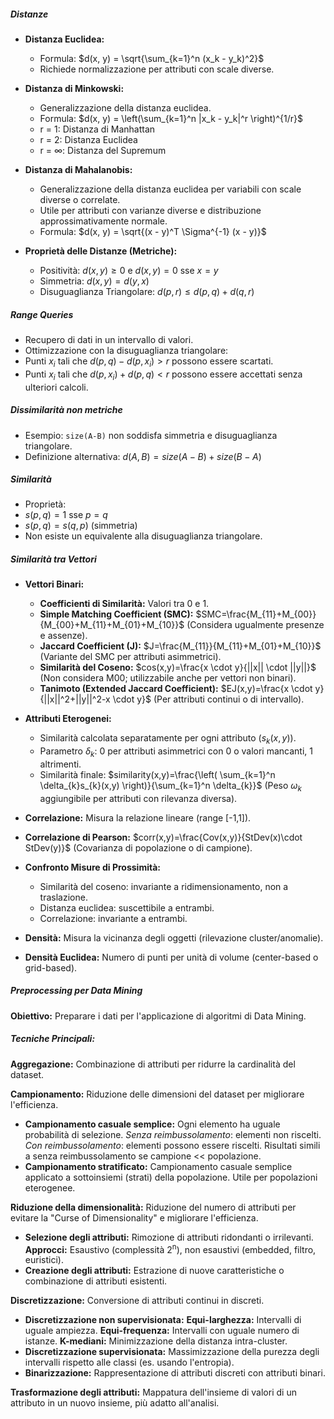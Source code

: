 ##### Distanze

* **Distanza Euclidea:**
	* Formula: $d(x, y) = \sqrt{\sum_{k=1}^n (x_k - y_k)^2}$
	* Richiede normalizzazione per attributi con scale diverse.

* **Distanza di Minkowski:**
	* Generalizzazione della distanza euclidea.
	* Formula: $d(x, y) = \left(\sum_{k=1}^n |x_k - y_k|^r \right)^{1/r}$
	* r = 1: Distanza di Manhattan
	* r = 2: Distanza Euclidea
	* r = ∞: Distanza del Supremum

* **Distanza di Mahalanobis:**
	* Generalizzazione della distanza euclidea per variabili con scale diverse o correlate.
	* Utile per attributi con varianze diverse e distribuzione approssimativamente normale.
	* Formula: $d(x, y) = \sqrt{(x - y)^T \Sigma^{-1} (x - y)}$

* **Proprietà delle Distanze (Metriche):**
	* Positività: $d(x, y) \ge 0$ e $d(x, y) = 0$ sse $x = y$
	* Simmetria: $d(x, y) = d(y, x)$
	* Disuguaglianza Triangolare: $d(p, r) \le d(p, q) + d(q, r)$

##### Range Queries

* Recupero di dati in un intervallo di valori.
* Ottimizzazione con la disuguaglianza triangolare:
* Punti $x_i$ tali che $d(p,q)-d(p,x_{i})>r$ possono essere scartati.
* Punti $x_i$ tali che $d(p,x_{i})+d(p,q)<r$ possono essere accettati senza ulteriori calcoli.

##### Dissimilarità non metriche

* Esempio: `size(A-B)` non soddisfa simmetria e disuguaglianza triangolare.
* Definizione alternativa: $d(A,B)=size(A-B)+size(B-A)$

##### Similarità

* Proprietà:
* $s(p,q)=1$ sse $p=q$
* $s(p,q)=s(q,p)$ (simmetria)
* Non esiste un equivalente alla disuguaglianza triangolare.

##### Similarità tra Vettori

* **Vettori Binari:**
	* **Coefficienti di Similarità:** Valori tra 0 e 1.
	* **Simple Matching Coefficient (SMC):** $SMC=\frac{M_{11}+M_{00}}{M_{00}+M_{11}+M_{01}+M_{10}}$ (Considera ugualmente presenze e assenze).
	* **Jaccard Coefficient (J):** $J=\frac{M_{11}}{M_{11}+M_{01}+M_{10}}$ (Variante del SMC per attributi asimmetrici).
	* **Similarità del Coseno:** $cos(x,y)=\frac{x \cdot y}{||x|| \cdot ||y||}$ (Non considera M00; utilizzabile anche per vettori non binari).
	* **Tanimoto (Extended Jaccard Coefficient):** $EJ(x,y)=\frac{x \cdot y}{||x||^2+||y||^2-x \cdot y}$ (Per attributi continui o di intervallo).

* **Attributi Eterogenei:**
	* Similarità calcolata separatamente per ogni attributo ($s_k(x, y)$).
	* Parametro $\delta_k$: 0 per attributi asimmetrici con 0 o valori mancanti, 1 altrimenti.
	* Similarità finale: $similarity(x,y)=\frac{\left( \sum_{k=1}^n \delta_{k}s_{k}(x,y) \right)}{\sum_{k=1}^n \delta_{k}}$ (Peso $\omega_k$ aggiungibile per attributi con rilevanza diversa).

* **Correlazione:** Misura la relazione lineare (range [-1,1]).
* **Correlazione di Pearson:** $corr(x,y)=\frac{Cov(x,y)}{StDev(x)\cdot StDev(y)}$ (Covarianza di popolazione o di campione).

* **Confronto Misure di Prossimità:**
	* Similarità del coseno: invariante a ridimensionamento, non a traslazione.
	* Distanza euclidea: suscettibile a entrambi.
	* Correlazione: invariante a entrambi.

* **Densità:** Misura la vicinanza degli oggetti (rilevazione cluster/anomalie).
* **Densità Euclidea:** Numero di punti per unità di volume (center-based o grid-based).

##### Preprocessing per Data Mining

**Obiettivo:** Preparare i dati per l'applicazione di algoritmi di Data Mining.

##### Tecniche Principali:

**Aggregazione:** Combinazione di attributi per ridurre la cardinalità del dataset.

**Campionamento:** Riduzione delle dimensioni del dataset per migliorare l'efficienza.
- **Campionamento casuale semplice:** Ogni elemento ha uguale probabilità di selezione.
_Senza reimbussolamento_: elementi non riscelti.
_Con reimbussolamento_: elementi possono essere riscelti. Risultati simili a senza reimbussolamento se campione << popolazione.
- **Campionamento stratificato:** Campionamento casuale semplice applicato a sottoinsiemi (strati) della popolazione. Utile per popolazioni eterogenee.

**Riduzione della dimensionalità:** Riduzione del numero di attributi per evitare la "Curse of Dimensionality" e migliorare l'efficienza.
- **Selezione degli attributi:** Rimozione di attributi ridondanti o irrilevanti.
**Approcci:** Esaustivo (complessità 2<sup>n</sup>), non esaustivi (embedded, filtro, euristici).
- **Creazione degli attributi:** Estrazione di nuove caratteristiche o combinazione di attributi esistenti.

**Discretizzazione:** Conversione di attributi continui in discreti.
- **Discretizzazione non supervisionata:**
**Equi-larghezza:** Intervalli di uguale ampiezza.
**Equi-frequenza:** Intervalli con uguale numero di istanze.
**K-mediani:** Minimizzazione della distanza intra-cluster.
- **Discretizzazione supervisionata:** Massimizzazione della purezza degli intervalli rispetto alle classi (es. usando l'entropia).
- **Binarizzazione:** Rappresentazione di attributi discreti con attributi binari.

**Trasformazione degli attributi:** Mappatura dell'insieme di valori di un attributo in un nuovo insieme, più adatto all'analisi.

